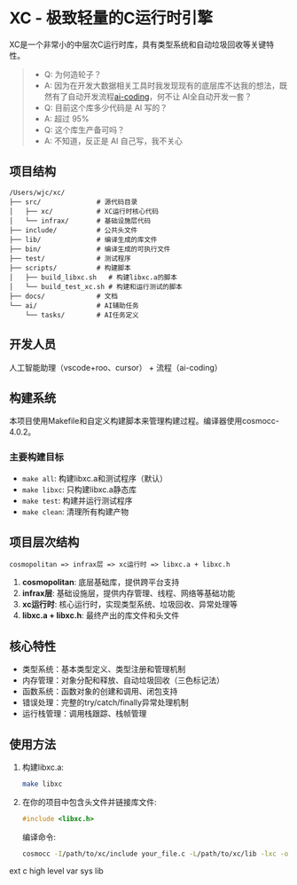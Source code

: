 # XC - 极致轻量的C运行时引擎

XC是一个非常小的中层次C运行时库，具有类型系统和自动垃圾回收等关键特性。

>- Q: 为何造轮子？
>- A: 因为在开发大数据相关工具时我发现现有的底层库不达我的想法，既然有了自动开发流程[ai-coding](https://github.com/wanjochan/ai-coding)，何不让 AI全自动开发一套？
>- Q: 目前这个库多少代码是 AI 写的？
>- A: 超过 95%
>- Q: 这个库生产备可吗？
>- A: 不知道，反正是 AI 自己写，我不关心

## 项目结构

```
/Users/wjc/xc/
├── src/              # 源代码目录
│   ├── xc/           # XC运行时核心代码
│   └── infrax/       # 基础设施层代码
├── include/          # 公共头文件
├── lib/              # 编译生成的库文件
├── bin/              # 编译生成的可执行文件
├── test/             # 测试程序
├── scripts/          # 构建脚本
│   ├── build_libxc.sh   # 构建libxc.a的脚本
│   └── build_test_xc.sh # 构建和运行测试的脚本
├── docs/             # 文档
└── ai/               # AI辅助任务
    └── tasks/        # AI任务定义
```

## 开发人员

人工智能助理（vscode+roo、cursor） + 流程（ai-coding）

## 构建系统

本项目使用Makefile和自定义构建脚本来管理构建过程。编译器使用cosmocc-4.0.2。

### 主要构建目标

- `make all`: 构建libxc.a和测试程序（默认）
- `make libxc`: 只构建libxc.a静态库
- `make test`: 构建并运行测试程序
- `make clean`: 清理所有构建产物

## 项目层次结构

```
cosmopolitan => infrax层 => xc运行时 => libxc.a + libxc.h
```

1. **cosmopolitan**: 底层基础库，提供跨平台支持
2. **infrax层**: 基础设施层，提供内存管理、线程、网络等基础功能
3. **xc运行时**: 核心运行时，实现类型系统、垃圾回收、异常处理等
4. **libxc.a + libxc.h**: 最终产出的库文件和头文件

## 核心特性

- 类型系统：基本类型定义、类型注册和管理机制
- 内存管理：对象分配和释放、自动垃圾回收（三色标记法）
- 函数系统：函数对象的创建和调用、闭包支持
- 错误处理：完整的try/catch/finally异常处理机制
- 运行栈管理：调用栈跟踪、栈帧管理

## 使用方法

1. 构建libxc.a:
   ```bash
   make libxc
   ```

2. 在你的项目中包含头文件并链接库文件:
   ```c
   #include <libxc.h>
   ```

   编译命令:
   ```bash
   cosmocc -I/path/to/xc/include your_file.c -L/path/to/xc/lib -lxc -o your_program
   ```
ext c high level var sys lib
